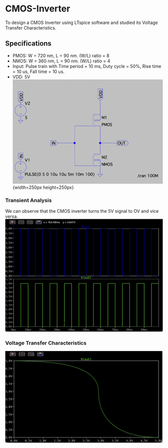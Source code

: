 # CMOS-Inverter
To design a CMOS Inverter using LTspice software and studied its Voltage Transfer Characteristics.

## Specifications
- PMOS: W = 720 nm, L = 90 nm. (W/L) ratio = 8
- NMOS: W = 360 nm, L = 90 nm. (W/L) ratio = 4
- Input: Pulse train with Time period = 10 ms, Duty cycle = 50%, Rise time = 10 us, Fall time = 10 us.
- VDD: 5V
![diagram](images/diagram.png){width=250px height=250px}

### Transient Analysis
We can observe that the CMOS inverter turns the 5V signal to OV and vice versa.
![tran](images/tran.png)

### Voltage Transfer Characteristics
![vtc](images/vtc.png)
